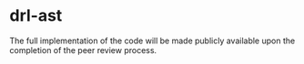# drl-ast
The full implementation of the code will be made publicly available upon the completion of the peer review process.
